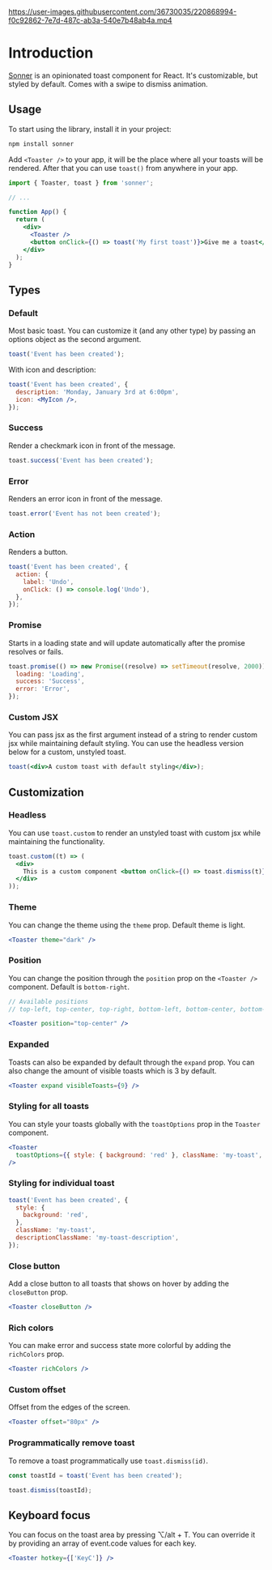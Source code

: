 https://user-images.githubusercontent.com/36730035/220868994-f0c92862-7e7d-487c-ab3a-540e7b48ab4a.mp4

# Introduction

[Sonner](https://sonner.emilkowal.ski/) is an opinionated toast component for React. It's customizable, but styled by default. Comes with a swipe to dismiss animation.

## Usage

To start using the library, install it in your project:

```bash
npm install sonner
```

Add `<Toaster />` to your app, it will be the place where all your toasts will be rendered.
After that you can use `toast()` from anywhere in your app.

```jsx
import { Toaster, toast } from 'sonner';

// ...

function App() {
  return (
    <div>
      <Toaster />
      <button onClick={() => toast('My first toast')}>Give me a toast</button>
    </div>
  );
}
```

## Types

### Default

Most basic toast. You can customize it (and any other type) by passing an options object as the second argument.

```jsx
toast('Event has been created');
```

With icon and description:

```jsx
toast('Event has been created', {
  description: 'Monday, January 3rd at 6:00pm',
  icon: <MyIcon />,
});
```

### Success

Render a checkmark icon in front of the message.

```jsx
toast.success('Event has been created');
```

### Error

Renders an error icon in front of the message.

```jsx
toast.error('Event has not been created');
```

### Action

Renders a button.

```jsx
toast('Event has been created', {
  action: {
    label: 'Undo',
    onClick: () => console.log('Undo'),
  },
});
```

### Promise

Starts in a loading state and will update automatically after the promise resolves or fails.

```jsx
toast.promise(() => new Promise((resolve) => setTimeout(resolve, 2000)), {
  loading: 'Loading',
  success: 'Success',
  error: 'Error',
});
```

### Custom JSX

You can pass jsx as the first argument instead of a string to render custom jsx while maintaining default styling. You can use the headless version below for a custom, unstyled toast.

```jsx
toast(<div>A custom toast with default styling</div>);
```

## Customization

### Headless

You can use `toast.custom` to render an unstyled toast with custom jsx while maintaining the functionality.

```jsx
toast.custom((t) => (
  <div>
    This is a custom component <button onClick={() => toast.dismiss(t)}>close</button>
  </div>
));
```

### Theme

You can change the theme using the `theme` prop. Default theme is light.

```jsx
<Toaster theme="dark" />
```

### Position

You can change the position through the `position` prop on the `<Toaster />` component. Default is `bottom-right`.

```jsx
// Available positions
// top-left, top-center, top-right, bottom-left, bottom-center, bottom-right

<Toaster position="top-center" />
```

### Expanded

Toasts can also be expanded by default through the `expand` prop. You can also change the amount of visible toasts which is 3 by default.

```jsx
<Toaster expand visibleToasts={9} />
```

### Styling for all toasts

You can style your toasts globally with the `toastOptions` prop in the `Toaster` component.

```jsx
<Toaster
  toastOptions={{ style: { background: 'red' }, className: 'my-toast', descriptionClassName: 'my-toast-description' }}
/>
```

### Styling for individual toast

```jsx
toast('Event has been created', {
  style: {
    background: 'red',
  },
  className: 'my-toast',
  descriptionClassName: 'my-toast-description',
});
```

### Close button

Add a close button to all toasts that shows on hover by adding the `closeButton` prop.

```jsx
<Toaster closeButton />
```

### Rich colors

You can make error and success state more colorful by adding the `richColors` prop.

```jsx
<Toaster richColors />
```

### Custom offset

Offset from the edges of the screen.

```jsx
<Toaster offset="80px" />
```

### Programmatically remove toast

To remove a toast programmatically use `toast.dismiss(id)`.

```jsx
const toastId = toast('Event has been created');

toast.dismiss(toastId);
```

## Keyboard focus

You can focus on the toast area by pressing ⌥/alt + T. You can override it by providing an array of event.code values for each key.

```jsx
<Toaster hotkey={['KeyC']} />
```

```

```
